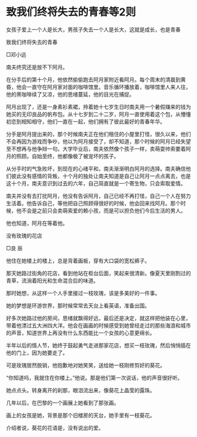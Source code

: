 # 致我们终将失去的青春等2则

女孩子爱上一个人是长大，男孩子失去一个人是长大，这就是成长，也是青春

致我们终将失去的青春

□邓小远

南夫终究还是放不下阿月。

在分手后的第十个月，他依然偷偷跑去阿月家附近看阿月。每个周末的清晨到黄昏，他会一直守在阿月家对面的咖啡馆里。音乐循环播放着，咖啡馆里人来人往，他的黑咖啡续了又凉，他的思绪蔓延，他的目光在捕捉。

阿月出现了，还是一身素衫素裙，拎着她十七岁生日时南夫用一个暑假赚来的钱为她买的无印良品的帆布包。从十七岁到二十二岁，阿月一直使用着这个包，从懵懂初恋到相知相守，他们一直在一起，他们拥有了彼此最好的青春年华。

分手是阿月提出来的，那个时候南夫正在他们租住的小屋里打怪，很久以来，他们不会再因为游戏而争吵，他以为阿月接受了，却不知道，那个时候的阿月已经失望至不想再与他争辩一句。大学毕业后，南夫依然像个孩子一样，卖萌耍帅索要着阿月的照顾。自始至终，他都像极了被宠坏的孩子。

从分手时的气急败坏，到现在的心绪平和，南夫渐渐明白阿月的选择。南夫确信他们彼此没有感情的背叛，十个月的独处让南夫知道是自己让阿月一点点离去，也是这十个月，南夫意识到过去的六年，自己简直就是一个寄生物，只会索取爱情。

南夫并没有去打扰阿月，他没有告诉阿月，自己已经不再打怪，自己一个人在努力生活着。他告诉自己，等他把自己照顾得很好的时候，他会回来找阿月。那个时候，他不会是之前只会卖萌索爱的赖小孩，而是可以担负他们今后生活的男人。

他也知道，阿月在等着他。

没有玫瑰的花店

□良 辰

他住在她楼上的楼上，总是背着画板，穿有大口袋的宽松裤子。

那天她路过街角的花店，看到他站在柜台后面，笑起来很清新。像夏天里刚割过的青草，流淌着阳光和生命混合后的味道。

那时她想，从这样一个人手里接过一枝玫瑰，该是多美好的一件事。

她的梦想是环游世界，那时候常常去天台上看英语，准备出国。

好多次她路过他的房间，思绪就飘得好远，最后还是决定，就这样把他装在心里，带着他漂过五大洲四大洋。他会在画画的时候感受到她曾经走过的那些海浪和城市的声音，知道世界上再没有什么东西能比一个女孩的心意更绵长。

半年以后的情人节，她终于鼓起勇气走进那家花店，想买一枝玫瑰，然后悄悄插在他的门上，因为她要走了。

可是玫瑰居然脱销，他抱歉地对她笑笑，送给她一枝刚修剪好的葵花。

“你知道吗，我就住在你楼上。”他说。那是他们第一次说话，他的声音很好听。

她点点头。转身离开的刹那，眼泪流出来，像葵花上晶莹的露珠。

几年以后，在巴黎的一个画展上她看到了那张画。

画上的女孩是她，背景是那个旧楼房的天台，她手里有一枝葵花。

介绍者说，葵花的花语是，没有说出的爱。